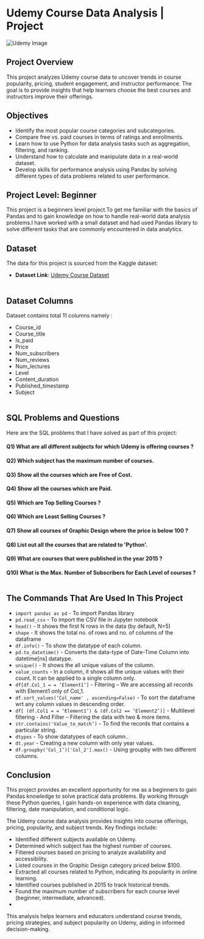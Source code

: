 # Udemy Course Data Analysis | Project

![Udemy Image](https://github.com/user-attachments/assets/fa7f1fe3-8198-4638-b127-116b520cc5f6)


## Project Overview
This project analyzes Udemy course data to uncover trends in course popularity, pricing, student engagement, and instructor performance. The goal is to provide insights that help learners choose the best courses and instructors improve their offerings.


## Objectives
- Identify the most popular course categories and subcategories.
- Compare free vs. paid courses in terms of ratings and enrollments.
- Learn how to use Python for data analysis tasks such as aggregation, filtering, and ranking.
- Understand how to calculate and manipulate data in a real-world dataset.
- Develop skills for performance analysis using Pandas by solving different types of data problems related to user performance.


## Project Level: Beginner
This project is a beginners level project.To get me familiar with the basics of Pandas and to gain knowledge on how to handle real-world data analysis problems.I have worked with a small dataset and had used Pandas library to solve different tasks that are commonly encountered in data analytics.


## Dataset
The data for this project is sourced from the Kaggle dataset:
 - **Dataset Link**: [Udemy Course Dataset](https://www.kaggle.com/datasets/hosammhmdali/udemy-courses-dataset)<br><br>


## Dataset Columns
Dataset contains total 11 columns namely :
- Course_id
- Course_title
- Is_paid
- Price
- Num_subscribers
- Num_reviews
- Num_lectures
- Level
- Content_duration
- Published_timestamp
- Subject<br><br>
  

## SQL Problems and Questions
Here are the SQL problems that I have solved as part of this project:

#### Q1) What are all different subjects for which Udemy is offering courses ?
#### Q2) Which subject has the maximum number of courses.
#### Q3) Show all the courses which are Free of Cost.
#### Q4) Show all the courses which are Paid.
#### Q5) Which are Top Selling Courses ?
#### Q6) Which are Least Selling Courses ?
#### Q7) Show all courses of Graphic Design where the price is below 100 ?
#### Q8) List out all the courses that are related to 'Python'.
#### Q9) What are courses that were published in the year 2015 ?
#### Q10) What is the Max. Number of Subscribers for Each Level of courses ?<br><br>



## The Commands That Are Used In This Project 

- `import pandas as pd` - To import Pandas library<br>
- `pd.read_csv` - To import the CSV file in Jupyter notebook<br>
- `head()` - It shows the first N rows in the data (by default, N=5)<br>
- `shape` - It shows the total no. of rows and no. of columns of the dataframe<br>
- `df.info()` - To show the datatype of each column.
- `pd.to_datetime()` - Converts the data-type of Date-Time Column into datetime[ns] datatype.
- `unique()` - It shows the all unique values of the column.
- `value_counts` - In a column, it shows all the unique values with their count. It can be applied to a single column only.
- `df[df.Col_1 = = ‘Element1’]` - Filtering – We are accessing all records with Element1 only of Col_1.
- `df.sort_values(‘Col_name' , ascending=False)` - To sort the dataframe wrt any column values in descending order.
- `df[ (df.Col1 = = ‘Element1’) & (df.Col2 == ‘Element2’)]` - Multilevel filtering - And Filter – Filtering the data with two & more items.
- `str.contains('Value_to_match’)` - To find the records that contains a particular string.
- `dtypes` - To show datatypes of each column..
- `dt.year` - Creating a new column with only year values.
- `df.groupby(‘Col_1’)['Col_2'].max()` - Using groupby with two different columns.


## Conclusion
This project provides an excellent opportunity for me as a beginners to gain Pandas knowledge to solve practical data problems. By working through these Python queries, I gain hands-on experience with data cleaning, filtering, date manipulation, and conditional logic.

The Udemy course data analysis provides insights into course offerings, pricing, popularity, and subject trends. Key findings include:


- Identified different subjects available on Udemy.
- Determined which subject has the highest number of courses.
- Filtered courses based on pricing to analyze availability and accessibility.
- Listed courses in the Graphic Design category priced below $100.
- Extracted all courses related to Python, indicating its popularity in online learning.
- Identified courses published in 2015 to track historical trends.
- Found the maximum number of subscribers for each course level (beginner, intermediate, advanced).
- 
This analysis helps learners and educators understand course trends, pricing strategies, and subject popularity on Udemy, aiding in informed decision-making.


